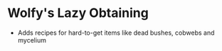 # Wolfy's Lazy Obtaining

- Adds recipes for hard-to-get items like dead bushes, cobwebs and mycelium